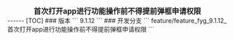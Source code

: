 
<center><big><b>首次打开app进行功能操作前不得提前弹框申请权限</b></big></center>
------
[TOC]
### 版本
```
9.1.12
```
### 开发分支
```
feature/feature_fyg_9.1.12_首次打开app进行功能操作前不得提前弹框申请权限
```
